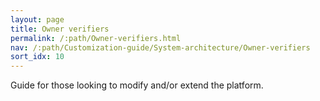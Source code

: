 ```yaml
---
layout: page
title: Owner verifiers
permalink: /:path/Owner-verifiers.html
nav: /:path/Customization-guide/System-architecture/Owner-verifiers
sort_idx: 10
---
```


Guide for those looking to modify and/or extend the platform.